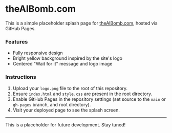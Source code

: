 # theAIBomb.com

This is a simple placeholder splash page for [theAIBomb.com](https://theaibomb.com), hosted via GitHub Pages.

### Features

- Fully responsive design
- Bright yellow background inspired by the site's logo
- Centered "Wait for it" message and logo image

### Instructions

1. Upload your `logo.png` file to the root of this repository.
2. Ensure `index.html` and `style.css` are present in the root directory.
3. Enable GitHub Pages in the repository settings (set source to the `main` or `gh-pages` branch, and root directory).
4. Visit your deployed page to see the splash screen.

---

This is a placeholder for future development. Stay tuned!
